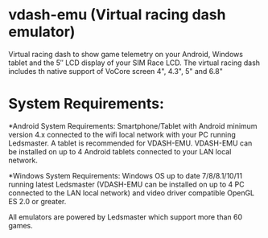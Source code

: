 # vdash-emu (Virtual racing dash emulator)

Virtual racing dash to show game telemetry on your Android, Windows tablet and the 5″ LCD display of your SIM Race LCD. The virtual racing dash includes th native support of VoCore screen 4", 4.3", 5" and 6.8"

# System Requirements:

*Android System Requirements:
Smartphone/Tablet with Android minimum version 4.x connected to the wifi local network with your PC running Ledsmaster. A tablet is recommended for VDASH-EMU. VDASH-EMU can be installed on up to 4 Android tablets connected to your LAN local network.

*Windows System Requirements:
Windows OS up to date 7/8/8.1/10/11 running latest Ledsmaster (VDASH-EMU can be installed on up to 4 PC connected to the LAN local network) and video driver compatible OpenGL ES 2.0 or greater.

All emulators are powered by Ledsmaster which support more than 60 games.


